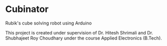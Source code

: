 # Cubinator
Rubik's cube solving robot using Arduino

This project is created under supervision of Dr. Hitesh Shrimali and Dr. Shubhajeet Roy Choudhary under the course Applied Electronics (B.Tech). 
